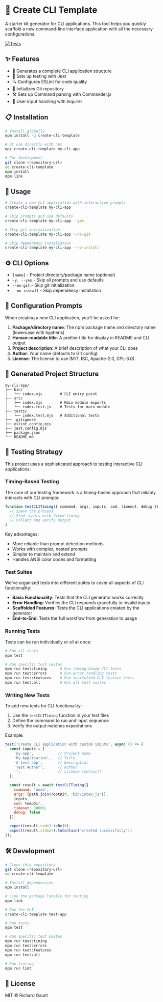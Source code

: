 # 🚀 Create CLI Template

A starter kit generator for CLI applications. This tool helps you quickly scaffold a new command-line interface application with all the necessary configurations.

[![Tests](https://github.com/richardgaunt/git-manager/actions/workflows/tests.yml/badge.svg)](https://github.com/richardgaunt/git-manager/actions/workflows/tests.yml)


## ✨ Features

- 📂 Generates a complete CLI application structure
- 🧪 Sets up testing with Jest
- 🔍 Configures ESLint for code quality
- 🔄 Initializes Git repository
- 🛠️ Sets up Command parsing with Commander.js
- 💬 User input handling with Inquirer

## 📋 Installation

```bash
# Install globally
npm install -g create-cli-template

# Or use directly with npx
npx create-cli-template my-cli-app

# For development
git clone <repository-url>
cd create-cli-template
npm install
npm link
```

## 🚀 Usage

```bash
# Create a new CLI application with interactive prompts
create-cli-template my-cli-app

# Skip prompts and use defaults
create-cli-template my-cli-app --yes

# Skip git initialization
create-cli-template my-cli-app --no-git

# Skip dependency installation
create-cli-template my-cli-app --no-install
```

## ⚙️ CLI Options

- `[name]` - Project directory/package name (optional)
- `-y, --yes` - Skip all prompts and use defaults
- `--no-git` - Skip git initialization
- `--no-install` - Skip dependency installation

## 💬 Configuration Prompts

When creating a new CLI application, you'll be asked for:

1. **Package/directory name**: The npm package name and directory name (lowercase with hyphens)
2. **Human-readable title**: A prettier title for display in README and CLI output
3. **Project description**: A brief description of what your CLI does
4. **Author**: Your name (defaults to Git config)
5. **License**: The license to use (MIT, ISC, Apache-2.0, GPL-3.0)

## 📂 Generated Project Structure

```
my-cli-app/
├── bin/
│   └── index.mjs        # CLI entry point
├── src/
│   ├── index.mjs        # Main module exports
│   └── index.test.js    # Tests for main module
├── tests/
│   └── index.test.mjs   # Additional tests
├── .gitignore
├── eslint.config.mjs
├── jest.config.mjs
├── package.json
└── README.md
```

## 🧪 Testing Strategy

This project uses a sophisticated approach to testing interactive CLI applications:

### Timing-Based Testing

The core of our testing framework is a timing-based approach that reliably interacts with CLI prompts:

```javascript
function testCLITiming({ command, args, inputs, cwd, timeout, debug }) {
  // Spawn the process
  // Send inputs with fixed timing
  // Collect and verify output
}
```

Key advantages:
- More reliable than prompt detection methods
- Works with complex, nested prompts
- Simpler to maintain and extend
- Handles ANSI color codes and formatting

### Test Suites

We've organized tests into different suites to cover all aspects of CLI functionality:

- **Basic Functionality**: Tests that the CLI generator works correctly
- **Error Handling**: Verifies the CLI responds gracefully to invalid inputs
- **Scaffolded Features**: Tests the CLI applications created by the generator
- **End-to-End**: Tests the full workflow from generation to usage

### Running Tests

Tests can be run individually or all at once:

```bash
# Run all tests
npm test

# Run specific test suites
npm run test:timing      # Run timing-based CLI tests
npm run test:errors      # Run error handling tests
npm run test:features    # Run scaffolded CLI feature tests
npm run test:all         # Run all test suites
```

### Writing New Tests

To add new tests for CLI functionality:

1. Use the `testCLITiming` function in your test files
2. Define the command to run and input sequence
3. Verify the output matches expectations

Example:
```javascript
test('Create CLI application with custom inputs', async () => {
  const inputs = [
    'my-app',           // Project name
    'My Application',   // Title
    'A test app',       // Description
    'Test Author',      // Author
    '',                 // License (default)
  ];

  const result = await testCLITiming({
    command: 'node',
    args: [path.join(rootDir, 'bin/index.js')],
    inputs,
    cwd: tempDir,
    timeout: 30000,
    debug: false
  });

  expect(result.code).toBe(0);
  expect(result.stdout).toContain('created successfully');
});
```

## 🛠️ Development

```bash
# Clone this repository
git clone <repository-url>
cd create-cli-template

# Install dependencies
npm install

# Link the package locally for testing
npm link

# Run the CLI
create-cli-template test-app

# Run tests
npm test

# Run specific test suites
npm run test:timing
npm run test:errors
npm run test:features
npm run test:all

# Run linting
npm run lint
```

## 📄 License

MIT © Richard Gaunt
